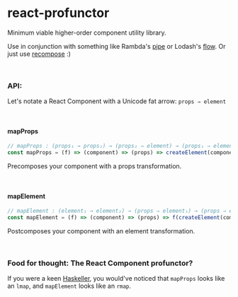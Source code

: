 # react-profunctor

Minimum viable higher-order component utility library.

Use in conjunction with something like Rambda's [pipe](http://ramdajs.com/docs/#pipe) or Lodash's [flow](https://lodash.com/docs/4.17.2#flow). Or just use [recompose](https://github.com/acdlite/recompose) :)

<br/>

### API:

Let's notate a React Component with a Unicode fat arrow: `props ⇒ element`

<br/>

#### mapProps
```js
// mapProps : (props₁ → props₂) → (props₂ ⇒ element) → (props₁ ⇒ element)
const mapProps = (f) => (component) => (props) => createElement(component, f(props));
```
Precomposes your component with a props transformation.


<br/>

#### mapElement
```js
// mapElement : (element₁ → element₂) → (props ⇒ element₁) → (props ⇒ element₂)
const mapElement = (f) => (component) => (props) => f(createElement(component, props));
```
Postcomposes your component with an element transformation.

<br/>

### Food for thought: The React Component profunctor?
If you were a keen [Haskeller](https://hackage.haskell.org/package/profunctors-5.2/docs/Data-Profunctor.html),
you would've noticed that `mapProps` looks like an `lmap`, and `mapElement` looks like an `rmap`.
